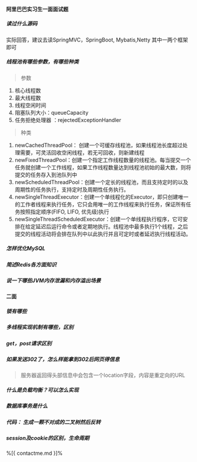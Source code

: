 #### 阿里巴巴实习生一面面试题

##### 读过什么源码

实际回答，建议去读SpringMVC，SpringBoot, Mybatis,Netty 其中一两个框架即可

##### 线程池有哪些参数，有哪些种类

> 参数
1. 核心线程数
2. 最大线程数
3. 线程空闲时间
4. 阻塞队列大小：queueCapacity
5. 任务拒绝处理器 ：rejectedExceptionHandler 

> 种类
1. newCachedThreadPool： 创建一个可缓存线程池，如果线程池长度超过处理需要，可灵活回收空闲线程，若无可回收，则新建线程
2. newFixedThreadPool：创建一个指定工作线程数量的线程池。每当提交一个任务就创建一个工作线程，如果工作线程数量达到线程池初始的最大数，则将提交的任务存入到池队列中
3. newScheduledThreadPool：创建一个定长的线程池，而且支持定时的以及周期性的任务执行，支持定时及周期性任务执行。
4. newSingleThreadExecutor：创建一个单线程化的Executor，即只创建唯一的工作者线程来执行任务，它只会用唯一的工作线程来执行任务，保证所有任务按照指定顺序(FIFO, LIFO, 优先级)执行
5. newSingleThreadScheduledExecutor：创建一个单线程执行程序，它可安排在给定延迟后运行命令或者定期地执行。线程池中最多执行1个线程，之后提交的线程活动将会排在队列中以此执行并且可定时或者延迟执行线程活动。

##### 怎样优化MySQL



##### 简述Redis各方面知识



##### 说一下哪些JVM内存泄漏和内存溢出场景


#### 二面

##### 锁有哪些


##### 多线程实现机制有哪些，区别


##### get，post请求区别


##### 如果发送302了，怎么样能拿到302后网页得信息
> 服务器返回得头部信息中会包含一个location字段，内容是重定向的URL

##### 什么是负载均衡？可以怎么实现


##### 数据库事务是什么


##### 代码： 生成一颗不对成的二叉树然后反转


##### session及cookie的区别，生命周期

%[{ contactme.md }]%


